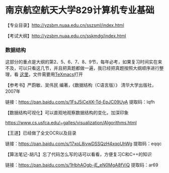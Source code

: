 # 南京航空航天大学829计算机专业基础
【专业目录】http://yzsbm.nuaa.edu.cn/sszsml/index.html

【考试大纲】http://yzsbm.nuaa.edu.cn/sskmdg/index.html

### 数据结构

这部分的重点是大纲的第2、5、6、7、8、9节，每年必考，如果复习时间实在来不及，可以只看这几节，并且把真题都做一遍，我已经把真题按照大纲顺序进行整理，看 [这里](真题答案/数据结构/南航829数据结构.tm)，文件需要用[TeXmacs](https://www.texmacs.org/tmweb/home/welcome.en.html)打开

【参考书】严蔚敏、吴伟民 编著，《数据结构（C语言版）》 清华大学出版社，2007年

链接：https://pan.baidu.com/s/1FsJ5iCeXK-Td-EpJC09UyA 
提取码：lqfh

【数据结构可视化】可以直观地观察数据结构的变化，加深印象

https://www.cs.usfca.edu/~galles/visualization/Algorithms.html

【王道】已经做了全文OCR以及目录

链接：https://pan.baidu.com/s/17xoL8ivwDSSQzH4xqoUhWg 
提取码：eqqc

【算法笔记-胡凡】忘了代码怎么写的话可以看看，方便复习C和C++的知识

链接：https://pan.baidu.com/s/1HbhAOgb-jE_eN0MgA8fViQ 
提取码：ar69

